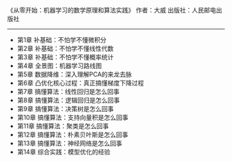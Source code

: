 
《从零开始：机器学习的数学原理和算法实践》
作者：大威
出版社：人民邮电出版社

___

- 第1章 补基础：不怕学不懂微积分
- 第2章 补基础：不怕学不懂线性代数
- 第3章 补基础：不怕学不懂概率统计
- 第4章 全景图：机器学习路线图
- 第5章 数据降维：深入理解PCA的来龙去脉
- 第6章 凸优化核心过程：真正搞懂梯度下降过程
- 第7章 搞懂算法：线性回归是怎么回事
- 第8章 搞懂算法：逻辑回归是怎么回事
- 第9章 搞懂算法：决策树是怎么回事
- 第10章 搞懂算法：支持向量积是怎么回事
- 第11章 搞懂算法：聚类是怎么回事
- 第12章 搞懂算法：朴素贝叶斯是怎么回事
- 第13章 搞懂算法：神经网络是怎么回事
- 第14章 综合实践：模型优化的经验


